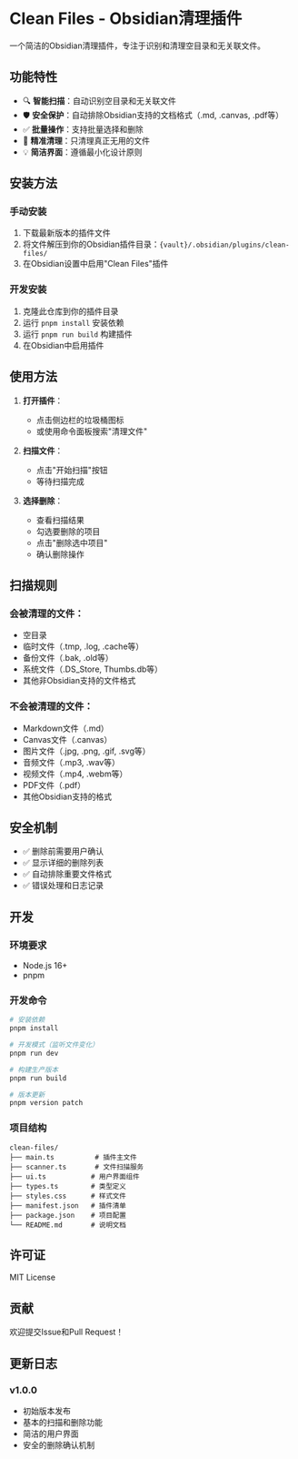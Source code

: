 # Clean Files - Obsidian清理插件

一个简洁的Obsidian清理插件，专注于识别和清理空目录和无关联文件。

## 功能特性

- 🔍 **智能扫描**：自动识别空目录和无关联文件
- 🛡️ **安全保护**：自动排除Obsidian支持的文档格式（.md, .canvas, .pdf等）
- ✅ **批量操作**：支持批量选择和删除
- 🎯 **精准清理**：只清理真正无用的文件
- 💡 **简洁界面**：遵循最小化设计原则

## 安装方法

### 手动安装

1. 下载最新版本的插件文件
2. 将文件解压到你的Obsidian插件目录：`{vault}/.obsidian/plugins/clean-files/`
3. 在Obsidian设置中启用"Clean Files"插件

### 开发安装

1. 克隆此仓库到你的插件目录
2. 运行 `pnpm install` 安装依赖
3. 运行 `pnpm run build` 构建插件
4. 在Obsidian中启用插件

## 使用方法

1. **打开插件**：
   - 点击侧边栏的垃圾桶图标
   - 或使用命令面板搜索"清理文件"

2. **扫描文件**：
   - 点击"开始扫描"按钮
   - 等待扫描完成

3. **选择删除**：
   - 查看扫描结果
   - 勾选要删除的项目
   - 点击"删除选中项目"
   - 确认删除操作

## 扫描规则

### 会被清理的文件：
- 空目录
- 临时文件（.tmp, .log, .cache等）
- 备份文件（.bak, .old等）
- 系统文件（.DS_Store, Thumbs.db等）
- 其他非Obsidian支持的文件格式

### 不会被清理的文件：
- Markdown文件（.md）
- Canvas文件（.canvas）
- 图片文件（.jpg, .png, .gif, .svg等）
- 音频文件（.mp3, .wav等）
- 视频文件（.mp4, .webm等）
- PDF文件（.pdf）
- 其他Obsidian支持的格式

## 安全机制

- ✅ 删除前需要用户确认
- ✅ 显示详细的删除列表
- ✅ 自动排除重要文件格式
- ✅ 错误处理和日志记录

## 开发

### 环境要求

- Node.js 16+
- pnpm

### 开发命令

```bash
# 安装依赖
pnpm install

# 开发模式（监听文件变化）
pnpm run dev

# 构建生产版本
pnpm run build

# 版本更新
pnpm version patch
```

### 项目结构

```
clean-files/
├── main.ts          # 插件主文件
├── scanner.ts       # 文件扫描服务
├── ui.ts           # 用户界面组件
├── types.ts        # 类型定义
├── styles.css      # 样式文件
├── manifest.json   # 插件清单
├── package.json    # 项目配置
└── README.md       # 说明文档
```

## 许可证

MIT License

## 贡献

欢迎提交Issue和Pull Request！

## 更新日志

### v1.0.0
- 初始版本发布
- 基本的扫描和删除功能
- 简洁的用户界面
- 安全的删除确认机制